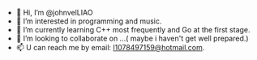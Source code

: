 - 👋 Hi, I’m @johnvelLIAO
- 👀 I’m interested in programming and music.
- 🌱 I’m currently learning C++ most frequently and Go at the first stage.
- 💞️ I’m looking to collaborate on ...( maybe i haven't get well prepared.)
- 📫 U can reach me by email: l1078497159@hotmail.com.

<!---
johnvelLIAO/johnvelLIAO is a ✨ special ✨ repository because its `README.md` (this file) appears on your GitHub profile.
You can click the Preview link to take a look at your changes.
--->
